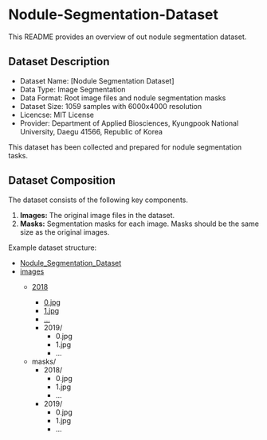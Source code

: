 # Nodule-Segmentation-Dataset

This README provides an overview of out nodule segmentation dataset.

## Dataset Description

- Dataset Name: [Nodule Segmentation Dataset]
- Data Type: Image Segmentation
- Data Format: Root image files and nodule segmentation masks
- Dataset Size: 1059 samples with 6000x4000 resolution
- Licencse: MIT License
- Provider: Department of Applied Biosciences, Kyungpook National University, Daegu 41566, Republic of Korea

This dataset has been collected and prepared for nodule segmentation tasks.

## Dataset Composition

The dataset consists of the following key components.

1. **Images:** The original image files in the dataset.
2. **Masks:** Segmentation masks for each image. Masks should be the same size as the original images.

Example dataset structure:

* [Nodule_Segmentation_Dataset](./Nodule_Segmentation_Dataset)
* [images](./images)
  * [2018](./images/2018)
    * [0.jpg](./images/2018/0.jpg)
    * [1.jpg](./images/2018/1.jpg)
    * [...](./images/2018/...)
     
    - 2019/
      - 0.jpg
      - 1.jpg
      - ...
  - masks/
    - 2018/
      - 0.jpg
      - 1.jpg
      - ...
    - 2019/
      - 0.jpg
      - 1.jpg
      - ...
